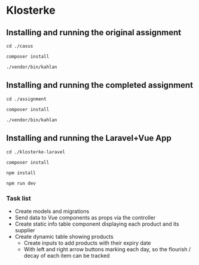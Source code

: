 # Klosterke

## Installing and running the original assignment
`cd ./casus`

`composer install`

`./vendor/bin/kahlan`

## Installing and running the completed assignment
`cd ./assignment`

`composer install`

`./vendor/bin/kahlan`

## Installing and running the Laravel+Vue App
`cd ./klosterke-laravel`

`composer install`

`npm install`

`npm run dev`

### Task list
* Create models and migrations
* Send data to Vue components as props via the controller
* Create static info table component displaying each product and its supplier
* Create dynamic table showing products
  * Create inputs to add products with their expiry date
  * With left and right arrow buttons marking each day, so the flourish / decay of each item can be tracked 